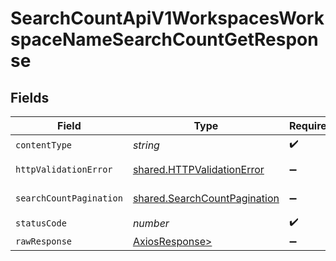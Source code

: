 # SearchCountApiV1WorkspacesWorkspaceNameSearchCountGetResponse


## Fields

| Field                                                                        | Type                                                                         | Required                                                                     | Description                                                                  |
| ---------------------------------------------------------------------------- | ---------------------------------------------------------------------------- | ---------------------------------------------------------------------------- | ---------------------------------------------------------------------------- |
| `contentType`                                                                | *string*                                                                     | :heavy_check_mark:                                                           | N/A                                                                          |
| `httpValidationError`                                                        | [shared.HTTPValidationError](../../models/shared/httpvalidationerror.md)     | :heavy_minus_sign:                                                           | Validation Error                                                             |
| `searchCountPagination`                                                      | [shared.SearchCountPagination](../../models/shared/searchcountpagination.md) | :heavy_minus_sign:                                                           | Successful Response                                                          |
| `statusCode`                                                                 | *number*                                                                     | :heavy_check_mark:                                                           | N/A                                                                          |
| `rawResponse`                                                                | [AxiosResponse>](https://axios-http.com/docs/res_schema)                     | :heavy_minus_sign:                                                           | N/A                                                                          |
